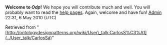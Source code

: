 __Welcome to _Odp_!__ We hope you will contribute much and well. 
You will probably want to read the [help pages](http://ontologydesignpatterns.org/wiki/Help:Contents "Help:Contents"). Again, welcome and have fun! [Admin](../User/ValentinaPresutti "User:ValentinaPresutti") 22:31, 6 May 2010 (UTC)





Retrieved from "[http://ontologydesignpatterns.org/wiki/User\_talk:CarlosS%C3%A1](../User_talk/CarlosSá)"